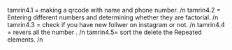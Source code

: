 tamrin4.1 = making a qrcode with name and phone number. /n
tamrin4.2 =  Entering different numbers and determining whether they are factorial. /n
tamrin4.3 = check if you have new follwer on instagram or not. /n
tamrin4.4 = revers all the number . /n
tamrin4.5= sort the delete the Repeated elements. /n



